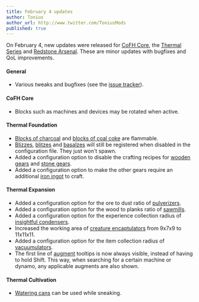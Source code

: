 ```yaml
---
title: February 4 updates
author: Tonius
author_url: http://www.twitter.com/ToniusMods
published: true
---
```


On February 4, new updates were released for [CoFH Core](/docs/cofh-core-4/), the
[Thermal Series](/docs/#thermal-series) and [Redstone
Arsenal](/docs/redstone-arsenal/). These are minor updates with bugfixes and QoL
improvements.

#### General
* Various tweaks and bugfixes (see the [issue
  tracker](https://github.com/CoFH/Feedback/issues?q=is%3Aissue+is%3Aclosed+label%3Afixed+sort%3Aupdated-desc)).

#### CoFH Core
* Blocks such as machines and devices may be rotated when active.

#### Thermal Foundation
* [Blocks of charcoal](/docs/thermal-foundation/block-of-charcoal/) and [blocks
  of coal coke](/docs/thermal-foundation/block-of-coal-coke/) are flammable.
* [Blizzes](/docs/thermal-foundation/blizz/),
  [blitzes](/docs/thermal-foundation/blitz/) and
  [basalzes](/docs/thermal-foundation/basalz/) will still be registered when
  disabled in the configuration file. They just won't spawn.
* Added a configuration option to disable the crafting recipes for [wooden
  gears](/docs/thermal-foundation/wooden-gear/) and [stone
  gears](/docs/thermal-foundation/stone-gear/).
* Added a configuration option to make the other gears require an additional
  [iron ingot](https://minecraft.gamepedia.com/Iron_Ingot) to craft.

#### Thermal Expansion
* Added a configuration option for the ore to dust ratio of
  [pulverizers](/docs/thermal-expansion/pulverizer/).
* Added a configuration option for the wood to planks ratio of
  [sawmills](/docs/thermal-expansion/sawmill/).
* Added a configuration option for the experience collection radius of
  [insightful condensers](/docs/thermal-expansion/insightful-condenser/).
* Increased the working area of [creature
  encaptulators](/docs/thermal-expansion/creature-encaptulator/) from 9x7x9 to
  11x11x11.
* Added a configuration option for the item collection radius of
  [vacuumulators](/docs/thermal-expansion/vacuumulator/).
* The first line of [augment](/docs/thermal-expansion/augments/) tooltips is now
  always visible, instead of having to hold Shift. This way, when searching for
  a certain machine or dynamo, any applicable augments are also shown.

#### Thermal Cultivation
* [Watering cans](/docs/thermal-cultivation/watering-can/) can be used while
  sneaking.
